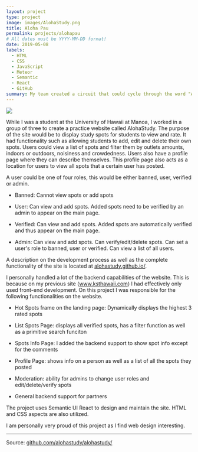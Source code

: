 ```yaml
---
layout: project
type: project
image: images/AlohaStudy.png
title: Aloha Pau
permalink: projects/alohapau
# All dates must be YYYY-MM-DD format!
date: 2019-05-08
labels:
  - HTML
  - CSS
  - JavaScript
  - Meteor
  - Semantic
  - React
  - GitHub
summary: My team created a circuit that could cycle through the word "ALOHA" or "PAU" based on the input from a switch.
---
```


<img class="ui image" src="{{ site.baseurl }}/images/AlohaStudy.png">

While I was a student at the University of Hawaii at Manoa, I worked in a group of three to create a practice website called AlohaStudy. The purpose of the site would be to display study spots for students to view and rate. It had functionality such as allowing students to add, edit and delete their own spots. Users could view a list of spots and filter them by outlets amounts, indoors or outdoors, noisiness and crowdedness. Users also have a profile page where they can describe themselves. This profile page also acts as a location for users to view all spots that a certain user has posted.

A user could be one of four roles, this would be either banned, user, verified or admin.

- Banned: Cannot view spots or add spots

- User: Can view and add spots. Added spots need to be verified by an admin to appear on the main page.

- Verified: Can view and add spots. Added spots are automatically verified and thus appear on the main page.

- Admin: Can view and add spots. Can verify/edit/delete spots. Can set a user's role to banned, user or verified. Can view a list of all users.

A description on the development process as well as the complete functionality of the site is located at <a href="https://alohastudy.github.io/">alohastudy.github.io/</a>.

I personally handled a lot of the backend capabilities of the website. This is because on my previous site (<a href="http://www.ksthawaii.com/index.html">www.ksthawaii.com</a>) I had effectively only used front-end development. On this project I was responsible for the following functionalities on the website.

- Hot Spots frame on the landing page: Dynamically displays the highest 3 rated spots

- List Spots Page: displays all verified spots, has a filter function as well as a primitive search funciton

- Spots Info Page: I added the backend support to show spot info except for the comments

- Profile Page: shows info on a person as well as a list of all the spots they posted

- Moderation: ability for admins to change user roles and edit/delete/verify spots

- General backend support for partners

The project uses Semantic UI React to design and maintain the site. HTML and CSS aspects are also utilized. 

I am personally very proud of this project as I find web design interesting.
<hr>

Source: <a href="https://github.com/alohastudy/alohastudy/">github.com/alohastudy/alohastudy/</a>


